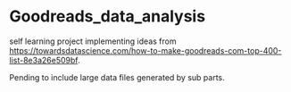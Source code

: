 # Goodreads_data_analysis
self learning project implementing ideas from
https://towardsdatascience.com/how-to-make-goodreads-com-top-400-list-8e3a26e509bf.

Pending to include large data files generated by sub parts.
